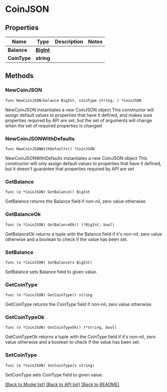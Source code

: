 # CoinJSON

## Properties

Name | Type | Description | Notes
------------ | ------------- | ------------- | -------------
**Balance** | [**BigInt**](BigInt.md) |  | 
**CoinType** | **string** |  | 

## Methods

### NewCoinJSON

`func NewCoinJSON(balance BigInt, coinType string, ) *CoinJSON`

NewCoinJSON instantiates a new CoinJSON object
This constructor will assign default values to properties that have it defined,
and makes sure properties required by API are set, but the set of arguments
will change when the set of required properties is changed

### NewCoinJSONWithDefaults

`func NewCoinJSONWithDefaults() *CoinJSON`

NewCoinJSONWithDefaults instantiates a new CoinJSON object
This constructor will only assign default values to properties that have it defined,
but it doesn't guarantee that properties required by API are set

### GetBalance

`func (o *CoinJSON) GetBalance() BigInt`

GetBalance returns the Balance field if non-nil, zero value otherwise.

### GetBalanceOk

`func (o *CoinJSON) GetBalanceOk() (*BigInt, bool)`

GetBalanceOk returns a tuple with the Balance field if it's non-nil, zero value otherwise
and a boolean to check if the value has been set.

### SetBalance

`func (o *CoinJSON) SetBalance(v BigInt)`

SetBalance sets Balance field to given value.


### GetCoinType

`func (o *CoinJSON) GetCoinType() string`

GetCoinType returns the CoinType field if non-nil, zero value otherwise.

### GetCoinTypeOk

`func (o *CoinJSON) GetCoinTypeOk() (*string, bool)`

GetCoinTypeOk returns a tuple with the CoinType field if it's non-nil, zero value otherwise
and a boolean to check if the value has been set.

### SetCoinType

`func (o *CoinJSON) SetCoinType(v string)`

SetCoinType sets CoinType field to given value.



[[Back to Model list]](../README.md#documentation-for-models) [[Back to API list]](../README.md#documentation-for-api-endpoints) [[Back to README]](../README.md)


